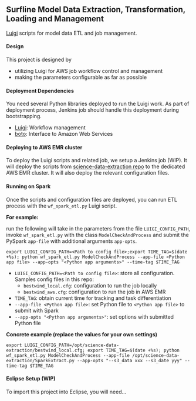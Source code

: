 ## Surfline Model Data Extraction, Transformation, Loading and Management

[Luigi](https://github.com/spotify/luigi) scripts for model data ETL and job management.

#### Design
This project is designed by 
* utilizing Luigi for AWS job workflow control and management
* making the parameters configurable as far as possible 

#### Deployment Dependencies

You need several Python libraries deployed to run the Luigi work. 
As part of deployment process, Jenkins job should handle this deployment during bootstrapping. 

* [Luigi](https://github.com/spotify/luigi): Workflow management
* [boto](https://github.com/boto/boto): Interface to Amazon Web Services

#### Deploying to AWS EMR cluster

To deploy the Luigi scripts and related job, we setup a Jenkins job (WIP).
It will deploy the scripts from [science-data-extraction repo](https://github.com/Surfline/science-data-extraction)
to the dedicated AWS EMR cluster. It will also deploy the relevant configuration files. 

#### Running on Spark
Once the scripts and configuration files are deployed, you can run ETL process with the `wf_spark_etl.py` Luigi script.
 
**For example:**
 
run the following will take in the parameters from the file `LUIGI_CONFIG_PATH`, invoke `wf_spark_etl.py` with the class `ModelCheckAndProcess` and submit the PySpark `app-file` with additional arguments `app-opts`. 

`export LUIGI_CONFIG_PATH=<Path to config file>;export TIME_TAG=$(date +%s); python wf_spark_etl.py ModelCheckAndProcess --app-file <Python app file> --app-opts "<Python app arguments>" --time-tag $TIME_TAG`
  
  * `LUIGI_CONFIG_PATH=<Path to config file>`: store all configuration. Samples config files in this repo:
  	- `bestwind_local.cfg`: configuration to run the job locally
  	- `bestwind_aws.cfg`: configuration to run the job in AWS EMR
  * `TIME_TAG`: obtain current time for tracking and task differentiation
  * `--app-file <Python app file>`: set Python file to `<Python app file>` to submit with Spark
  * `--app-opts "<Python app arguments>"`: set options with submitted Python file 

**Concrete example (replace the values for your own settings)**

`export LUIGI_CONFIG_PATH=/opt/science-data-extraction/bestwind_local.cfg; export TIME_TAG=$(date +%s); python wf_spark_etl.py ModelCheckAndProcess --app-file /opt/science-data-extraction/SparkExtract.py --app-opts "--s3_data xxx --s3_date yyy" --time-tag $TIME_TAG`
#### Eclipse Setup (WIP)

To import this project into Eclipse, you will need...
